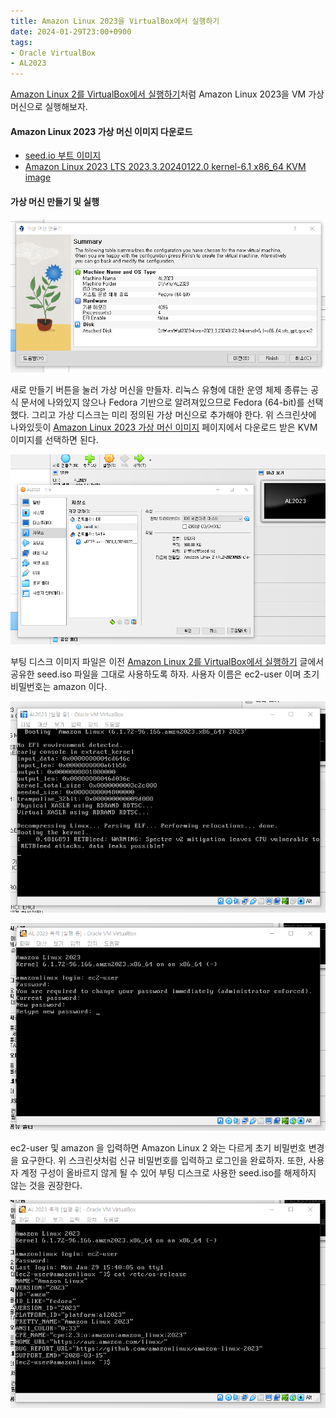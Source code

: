 ```yaml
---
title: Amazon Linux 2023을 VirtualBox에서 실행하기
date: 2024-01-29T23:00+0900
tags:
- Oracle VirtualBox
- AL2023
---
```


[Amazon Linux 2를 VirtualBox에서 실행하기](/amazonlinux2-virtualbox/)처럼 Amazon Linux 2023을 VM 가상머신으로 실행해보자.

#### Amazon Linux 2023 가상 머신 이미지 다운로드

- [seed.io 부트 이미지](https://drive.google.com/file/d/17iBVLBLLJahQDb-3kgsWRCh72hzt1FIp/view?usp=sharing)
- [Amazon Linux 2023 LTS 2023.3.20240122.0 kernel-6.1 x86_64 KVM image](https://cdn.amazonlinux.com/al2023/os-images/2023.3.20240122.0/kvm/)

#### 가상 머신 만들기 및 실행

![1. 가상 머신 만들기](/images/posts/amazonlinux2023-virtualbox/01.png)

새로 만들기 버튼을 눌러 가상 머신을 만들자. 리눅스 유형에 대한 운영 체제 종류는 공식 문서에 나와있지 않으나 Fedora 기반으로 알려져있으므로 Fedora (64-bit)를 선택했다. 그리고 가상 디스크는 미리 정의된 가상 머신으로 추가해야 한다. 위 스크린샷에 나와있듯이 [Amazon Linux 2023 가상 머신 이미지](https://cdn.amazonlinux.com/al2023/os-images/2023.3.20240122.0/) 페이지에서 다운로드 받은 KVM 이미지를 선택하면 된다.

![2. 부팅 이미지 디스크 추가](/images/posts/amazonlinux2023-virtualbox/02.png)

부팅 디스크 이미지 파일은 이전 [Amazon Linux 2를 VirtualBox에서 실행하기](/amazonlinux2-virtualbox/) 글에서 공유한 seed.iso 파일을 그대로 사용하도록 하자. 사용자 이름은 ec2-user 이며 초기 비밀번호는 amazon 이다.

![3. 사용자 계정 구성](/images/posts/amazonlinux2023-virtualbox/03.png)

![4. ec2-user 로그인](/images/posts/amazonlinux2023-virtualbox/04.png)

ec2-user 및 amazon 을 입력하면 Amazon Linux 2 와는 다르게 초기 비밀번호 변경을 요구한다. 위 스크린샷처럼 신규 비밀번호를 입력하고 로그인을 완료하자. 또한, 사용자 계정 구성이 올바르지 않게 될 수 있어 부팅 디스크로 사용한 seed.iso를 해제하지 않는 것을 권장한다.

![](/images/posts/amazonlinux2023-virtualbox/05.png)
